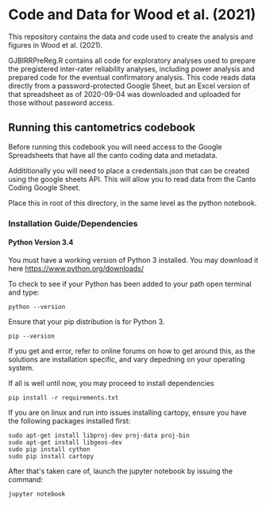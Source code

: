 # Code and Data for Wood et al. (2021)

This repository contains the data and code used to create the analysis and figures in Wood et al. (2021). 

GJBIRRPreReg.R contains all code for exploratory analyses used to prepare the pregistered inter-rater reliability analyses, including power analysis and prepared code for the eventual confirmatory analysis. This code reads data directly from a password-protected Google Sheet, but an Excel version of that spreadsheet as of 2020-09-04 was downloaded and uploaded for those without password access.


## Running this cantometrics codebook

Before running this codebook you will need access to the Google Spreadsheets that have all the canto coding data and metadata.

Addititionally you will need to place a credentials.json that can be created using the google sheets API. This will allow you to read data from the Canto Coding Google Sheet.

Place this in root of this directory, in the same level as the python notebook.

### Installation Guide/Dependencies

#### Python Version 3.4

You must have a working version of Python 3 installed.
You may download it here https://www.python.org/downloads/

To check to see if your Python has been added to your path open terminal and type:

`python --version`

Ensure that your pip distribution is for Python 3.

`pip --version`

If you get and error, refer to online forums on how to get around this, as the solutions are installation specific, and vary depedning on your operating system.

If all is well until now, you may proceed to install dependencies

`pip install -r requirements.txt`

If you are on linux and run into issues installing cartopy, ensure you have the following packages installed first:

```
sudo apt-get install libproj-dev proj-data proj-bin  
sudo apt-get install libgeos-dev  
sudo pip install cython  
sudo pip install cartopy  
```

After that's taken care of, launch the jupyter notebook by issuing the command:


`jupyter notebook`
